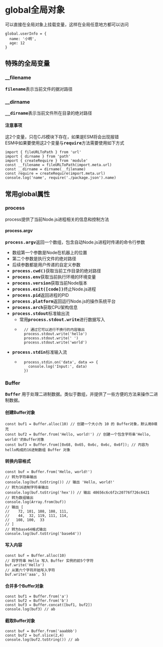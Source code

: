 # global全局对象
可以直接在全局对象上挂载变量，这样在全局任意地方都可以访问
```
global.userInfo = {
  name: '小明',
  age: 12
}
```
## 特殊的全局变量

### __filename
<kbd>**__filename__**</kbd>表示当前文件的据对路径

### __dirname
<kbd>**__dirname**</kbd>表示当前文件所在目录的绝对路径

#### 注意事项
这2个变量，只在CJS模块下存在，如果是ESM将会出现报错  
ESM中如果要使用这2个变量与<kbd>**require**</kbd>方法需要使用如下方式
```
import { fileURLToPath } from 'url'
import { dirname } from 'path'
import { createRequire } from 'module'
const __filename = fileURLToPath(import.meta.url)
const __dirname = dirname(__filename)
const require = createRequire(import.meta.url)
console.log('name', require('./package.json').name)
```

## 常用global属性

### process
process提供了当前Node.js进程相关的信息和控制方法

#### process.argv
<kbd>**process.argv**</kbd>返回一个数组，包含自动Node.js进程时传递的命令行参数
- 数组第一个参数是Node在机器上的位置
- 第二个参数是执行文件的绝对路径
- 后续参数都是用户传递的自定义参数
- <kbd>**process.cwd()**</kbd>获取当前工作目录的绝对路径
- <kbd>**process.env**</kbd>获取当前执行环境的环境变量
- <kbd>**process.version**</kbd>获取当前Node版本
- <kbd>**process.exit([code])**</kbd>终止Node.js进程
- <kbd>**process.pid**</kbd>返回进程的PID
- <kbd>**process.platform**</kbd>返回运行Node.js的操作系统平台
- <kbd>**process.arch**</kbd>获取CPU架构信息
- <kbd>**process.stdout**</kbd>标准输出流
  - 常用<kbd>**process.stdout.write**</kbd>进行数据写入
  - ```
      // 通过它可以进行不换行的内容输出
      process.stdout.write('hello')
      process.stdout.write(' ')
      process.stdout.write('world')
    ```
- <kbd>**process.stdin**</kbd>标准输入流
  - ```
      process.stdin.on('data', data => {
        console.log('Input:', data)
      })
    ```

### Buffer
<kbd>**Buffer**</kbd> 用于处理二进制数据。类似于数组，并提供了一些方便的方法来操作二进制数据。  

#### 创建Buffer对象
```
const buf1 = Buffer.alloc(10) // 创建一个大小为 10 的 Buffer对象，默认用0填充
const buf2 = Buffer.from('Hello, world!') // 创建一个包含字符串'Hello, world!'的Buffer对象
const buf3 = Buffer.from([0x68, 0x65, 0x6c, 0x6c, 0x6f]); // 内容为hello构成的16进制数组 Buffer 对象 
```

#### 转换内容格式
```
const buf = Buffer.from('Hello, world!')
// 转为字符串输出
console.log(buf.toString()) // 输出 'Hello, world!'
// 转为16进制字符串输出
console.log(buf.toString('hex')) // 输出 48656c6c6f2c20776f726c6421
// 转为数组输出
console.log(Array.from(buf))
// 输出 [
//    72, 101, 108, 108, 111,
//    44,  32, 119, 111, 114,
//   108, 100,  33
// ]
// 转为base64格式输出
console.log(buf.toString('base64'))
```

#### 写入内容
```
const buf = Buffer.alloc(10)
// 将字符串 Hello 写入 Buffer 实例的前5个字符
buf.write('Hello')
// 从第六个字符开始写入字符
buf.write('aaa', 5)
```

#### 合并多个Buffer对象
```
const buf1 = Buffer.from('a')
const buf2 = Buffer.from('b')
const buf3 = Buffer.concat([buf1, buf2])
console.log(buf3) // ab
```

#### 截取Buffer对象
```
const buf = Buffer.from('aaabbb')
const buf2 = buf.slice(2,4)
console.log(buf2.toString()) // ab
```
